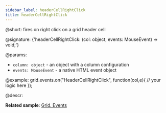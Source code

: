 ```yaml
---
sidebar_label: headerCellRightClick
title: headerCellRightClick
---          
```


@short: fires on right click on a grid header cell

@signature: {'headerCellRightClick: (col: object, events: MouseEvent) => void;'}

@params:
- `column: object` - an object with a column configuration
- `events: MouseEvent` - a native HTML event object

@example:
grid.events.on("HeaderCellRightClick", function(col,e){
    // your logic here
});

@descr:

**Related sample**: [Grid. Events](https://snippet.dhtmlx.com/9zeyp4ds)
